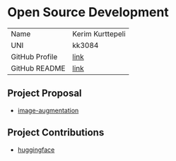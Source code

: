 # Open Source Development

|  |  |
|:--|:--|
|Name|Kerim Kurttepeli|
|UNI| kk3084|
| GitHub Profile | [link](https://github.com/kurttepelikerim) |
| GitHub README | [link](https://github.com/kurttepelikerim/kurttepelikerim/blob/main/README.md) |

## Project Proposal

- [image-augmentation](../projects/python/image_augmentation.md)

## Project Contributions

- [huggingface](../projects/python/huggingface.md)
